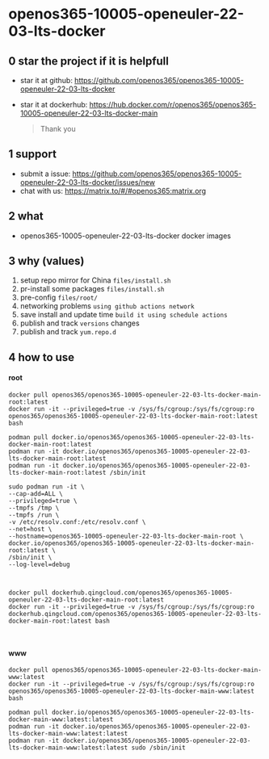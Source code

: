 # openos365-10005-openeuler-22-03-lts-docker

## 0 star the project if it is helpfull

* star it at github: https://github.com/openos365/openos365-10005-openeuler-22-03-lts-docker
* star it at dockerhub: https://hub.docker.com/r/openos365/openos365-10005-openeuler-22-03-lts-docker-main

  > Thank you

## 1 support

* submit a issue: https://github.com/openos365/openos365-10005-openeuler-22-03-lts-docker/issues/new
* chat with us: https://matrix.to/#/#openos365:matrix.org

## 2 what

* openos365-10005-openeuler-22-03-lts-docker docker images
  
## 3 why (values)

1. setup repo mirror for China `files/install.sh`
1. pr-install some packages `files/install.sh`
1. pre-config `files/root/`
1. networking problems `using github actions network`
1. save install and update time `build it using schedule actions`
1. publish and track `versions` changes
1. publish and track `yum.repo.d`

## 4 how to use

#### root
```
docker pull openos365/openos365-10005-openeuler-22-03-lts-docker-main-root:latest
docker run -it --privileged=true -v /sys/fs/cgroup:/sys/fs/cgroup:ro openos365/openos365-10005-openeuler-22-03-lts-docker-main-root:latest bash

podman pull docker.io/openos365/openos365-10005-openeuler-22-03-lts-docker-main-root:latest
podman run -it docker.io/openos365/openos365-10005-openeuler-22-03-lts-docker-main-root:latest
podman run -it docker.io/openos365/openos365-10005-openeuler-22-03-lts-docker-main-root:latest /sbin/init

sudo podman run -it \
--cap-add=ALL \
--privileged=true \
--tmpfs /tmp \
--tmpfs /run \
-v /etc/resolv.conf:/etc/resolv.conf \
--net=host \
--hostname=openos365-10005-openeuler-22-03-lts-docker-main-root \
docker.io/openos365/openos365-10005-openeuler-22-03-lts-docker-main-root:latest \
/sbin/init \
--log-level=debug



docker pull dockerhub.qingcloud.com/openos365/openos365-10005-openeuler-22-03-lts-docker-main-root:latest
docker run -it --privileged=true -v /sys/fs/cgroup:/sys/fs/cgroup:ro dockerhub.qingcloud.com/openos365/openos365-10005-openeuler-22-03-lts-docker-main-root:latest bash



```
#### www

```
docker pull openos365/openos365-10005-openeuler-22-03-lts-docker-main-www:latest
docker run -it --privileged=true -v /sys/fs/cgroup:/sys/fs/cgroup:ro openos365/openos365-10005-openeuler-22-03-lts-docker-main-www:latest bash

podman pull docker.io/openos365/openos365-10005-openeuler-22-03-lts-docker-main-www:latest:latest
podman run -it docker.io/openos365/openos365-10005-openeuler-22-03-lts-docker-main-www:latest:latest
podman run -it docker.io/openos365/openos365-10005-openeuler-22-03-lts-docker-main-www:latest:latest sudo /sbin/init




```
